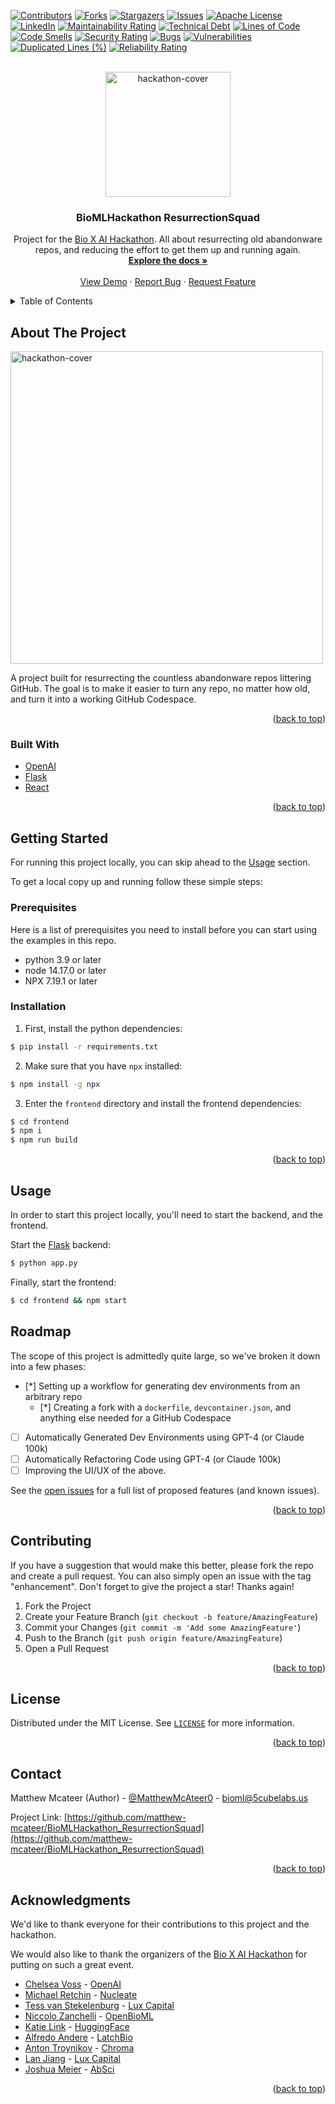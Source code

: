 <div id="top"></div>

<!-- PROJECT SHIELDS
*** I'm using markdown "reference style" links for readability.
*** Reference links are enclosed in brackets [ ] instead of parentheses ( ).
*** See the bottom of this document for the declaration of the reference variables
*** for contributors-url, forks-url, etc. This is an optional, concise syntax you may use.
*** https://www.markdownguide.org/basic-syntax/#reference-style-links
-->

[![Contributors][contributors-shield]][contributors-url]
[![Forks][forks-shield]][forks-url]
[![Stargazers][stars-shield]][stars-url]
[![Issues][issues-shield]][issues-url]
[![Apache License][license-shield]][license-url]
[![LinkedIn][linkedin-shield]][linkedin-url]
[![Maintainability Rating][maintainability-shield]][maintainability-url]
[![Technical Debt][technical-debt-shield]][technical-debt-url]
[![Lines of Code][lines-of-code-shield]][lines-of-code-url]
[![Code Smells][code-smells-shield]][code-smells-url]
[![Security Rating][security-rating-shield]][security-rating-url]
[![Bugs][bugs-shield]][bugs-url]
[![Vulnerabilities][vulnerabilities-shield]][vulnerabilities-url]
[![Duplicated Lines (%)][duplicated-lines-shield]][duplicated-lines-url]
[![Reliability Rating][reliability-rating-shield]][reliability-rating-url]

<!-- PROJECT LOGO -->

<br />
<div align="center">
  <a href="https://github.com/matthew-mcateer/BioMLHackathon_ResurrectionSquad">
    <img src="https://pbs.twimg.com/media/FwRmQurakAAZBhD?format=jpg&name=4096x4096" alt="hackathon-cover" height="200"  id="hackathon-cover">
  </a>

<h3 align="center">BioMLHackathon ResurrectionSquad</h3>

  <p align="center">
    Project for the <a href="https://hackathon.bio/">Bio X AI Hackathon</a>. All about resurrecting old abandonware repos, and reducing the effort to get them up and running again.
    <br />
    <a href="https://github.com/matthew-mcateer/BioMLHackathon_ResurrectionSquad"><strong>Explore the docs »</strong></a>
    <br />
    <br />
    <a href="#usage">View Demo</a>
    ·
    <a href="https://github.com/matthew-mcateer/BioMLHackathon_ResurrectionSquad/issues">Report Bug</a>
    ·
    <a href="https://github.com/matthew-mcateer/BioMLHackathon_ResurrectionSquad/issues">Request Feature</a>
  </p>
</div>

<!-- TABLE OF CONTENTS -->

<details>
  <summary>Table of Contents</summary>
  <ol>
    <li>
      <a href="#about-the-project">About The Project</a>
      <ul>
        <li><a href="#built-with">Built With</a></li>
      </ul>
    </li>
    <li>
      <a href="#getting-started">Getting Started</a>
      <ul>
        <li><a href="#prerequisites">Prerequisites</a></li>
        <li><a href="#installation">Installation</a></li>
      </ul>
    </li>
    <li><a href="#usage">Usage</a></li>
    <li><a href="#roadmap">Roadmap</a></li>
    <li><a href="#contributing">Contributing</a></li>
    <li><a href="#license">License</a></li>
    <li><a href="#contact">Contact</a></li>
    <li><a href="#acknowledgments">Acknowledgments</a></li>
  </ol>
</details>



<!-- ABOUT THE PROJECT -->

## About The Project

<img src="https://pbs.twimg.com/media/FwRmQurakAAZBhD?format=jpg&name=4096x4096" alt="hackathon-cover" height="500"  id="hackathon-cover-big">


A project built for resurrecting the countless abandonware repos littering GitHub.
The goal is to make it easier to turn any repo, no matter how old, and turn it into a working GitHub Codespace.

<p align="right">(<a href="#top">back to top</a>)</p>

### Built With

* [OpenAI](https://pytorch.org/)
* [Flask](https://flask.palletsprojects.com/en/2.0.x/)
* [React](https://reactjs.org/)

<p align="right">(<a href="#top">back to top</a>)</p>


<!-- GETTING STARTED -->
## Getting Started

For running this project locally, you can skip ahead to the [Usage](#usage) section.

To get a local copy up and running follow these simple steps:

### Prerequisites

Here is a list of prerequisites you need to install before you can start using the examples in this repo.

* python 3.9 or later
* node 14.17.0 or later
* NPX 7.19.1 or later

### Installation

1. First, install the python dependencies:

```bash
$ pip install -r requirements.txt
```

2. Make sure that you have `npx` installed:
    
```bash
$ npm install -g npx
```

3. Enter the `frontend` directory and install the frontend dependencies:

```bash
$ cd frontend
$ npm i 
$ npm run build
```


<p align="right">(<a href="#top">back to top</a>)</p>


<!-- USAGE EXAMPLES -->
## Usage

In order to start this project locally, you'll need to start the backend, and the frontend.

Start the [Flask](https://flask.palletsprojects.com/en/2.3.x/) backend:

```bash
$ python app.py
```

Finally, start the frontend:
    
```bash
$ cd frontend && npm start
```

<!-- ROADMAP -->
## Roadmap

The scope of this project is admittedly quite large, so we've broken it down into a few phases:

- [*] Setting up a workflow for generating dev environments from an arbitrary repo
    - [*] Creating a fork with a `dockerfile`, `devcontainer.json`, and anything else needed for a GitHub Codespace
- [ ] Automatically Generated Dev Environments using GPT-4 (or Claude 100k)
- [ ] Automatically Refactoring Code using GPT-4 (or Claude 100k)
- [ ] Improving the UI/UX of the above.

See the [open issues](https://github.com/matthew-mcateer/BioMLHackathon_ResurrectionSquad/issues) for a full list of proposed features (and known issues).

<p align="right">(<a href="#top">back to top</a>)</p>

<!-- CONTRIBUTING -->
## Contributing

If you have a suggestion that would make this better, please fork the repo and create a pull request.
You can also simply open an issue with the tag "enhancement".
Don't forget to give the project a star! Thanks again!

1. Fork the Project
2. Create your Feature Branch (`git checkout -b feature/AmazingFeature`)
3. Commit your Changes (`git commit -m 'Add some AmazingFeature'`)
4. Push to the Branch (`git push origin feature/AmazingFeature`)
5. Open a Pull Request

<p align="right">(<a href="#top">back to top</a>)</p>

<!-- LICENSE -->
## License

Distributed under the MIT License. See [`LICENSE`](LICENSE) for more information.

<p align="right">(<a href="#top">back to top</a>)</p>



<!-- CONTACT -->
## Contact

Matthew Mcateer (Author) - [@MatthewMcAteer0](https://twitter.com/MatthewMcAteer0) - bioml@5cubelabs.us

Project Link: [https://github.com/matthew-mcateer/BioMLHackathon_ResurrectionSquad](https://github.com/matthew-mcateer/BioMLHackathon_ResurrectionSquad)

<p align="right">(<a href="#top">back to top</a>)</p>


<!-- ACKNOWLEDGMENTS -->
## Acknowledgments

We'd like to thank everyone for their contributions to this project and the hackathon.

We would also like to thank the organizers of the [Bio X AI Hackathon](https://hackathon.bio/) for putting on such a great event.

* [Chelsea Voss](https://twitter.com/csvoss) - [OpenAI](https://openai.com/)
* [Michael Retchin](https://twitter.com/MichaelRetchin) - [Nucleate](https://nucleate.xyz/)
* [Tess van Stekelenburg](https://twitter.com/velvetatom) - [Lux Capital](https://www.luxcapital.com/)
* [Niccolo Zanchelli](https://twitter.com/nc_znc) - [OpenBioML](https://www.openbioml.org/)
* [Katie Link](https://twitter.com/katieelink) - [HuggingFace](https://huggingface.co/)
* [Alfredo Andere](https://twitter.com/AlfredoAndere) - [LatchBio](https://latch.bio/)
* [Anton Troynikov](https://twitter.com/atroyn) - [Chroma](https://docs.trychroma.com/)
* [Lan Jiang](https://www.luxcapital.com/people/lan-jiang) - [Lux Capital](https://www.luxcapital.com/)
* [Joshua Meier](https://twitter.com/joshim5) - [AbSci](https://www.absci.com/)

<p align="right">(<a href="#top">back to top</a>)</p>


<!-- MARKDOWN LINKS & IMAGES -->
<!-- https://www.markdownguide.org/basic-syntax/#reference-style-links -->

[contributors-shield]: https://img.shields.io/github/contributors/matthew-mcateer/BioMLHackathon_ResurrectionSquad.svg?style=for-the-badge
[contributors-url]: https://github.com/matthew-mcateer/BioMLHackathon_ResurrectionSquad/graphs/contributors
[forks-shield]: https://img.shields.io/github/forks/matthew-mcateer/BioMLHackathon_ResurrectionSquad.svg?style=for-the-badge
[forks-url]: https://github.com/matthew-mcateer/BioMLHackathon_ResurrectionSquad/network/members
[stars-shield]: https://img.shields.io/github/stars/matthew-mcateer/BioMLHackathon_ResurrectionSquad.svg?style=for-the-badge
[stars-url]: https://github.com/matthew-mcateer/BioMLHackathon_ResurrectionSquad/stargazers
[issues-shield]: https://img.shields.io/github/issues/matthew-mcateer/BioMLHackathon_ResurrectionSquad.svg?style=for-the-badge
[issues-url]: https://github.com/matthew-mcateer/BioMLHackathon_ResurrectionSquad/issues
[license-shield]: https://img.shields.io/github/license/matthew-mcateer/BioMLHackathon_ResurrectionSquad.svg?style=for-the-badge
[license-url]: https://github.com/matthew-mcateer/BioMLHackathon_ResurrectionSquad/blob/master/LICENSE
[linkedin-shield]: https://img.shields.io/badge/-LinkedIn-black.svg?style=for-the-badge&logo=linkedin&colorB=555
[linkedin-url]: https://linkedin.com/in/matthewmcateer0
[product-screenshot]: images/book_cover.jpg
[maintainability-shield]: https://sonarcloud.io/api/project_badges/measure?project=matthew-mcateer/BioMLHackathon_ResurrectionSquad&metric=sqale_rating
[maintainability-url]: https://sonarcloud.io/summary/new_code?id=matthew-mcateer/BioMLHackathon_ResurrectionSquad
[technical-debt-shield]: https://sonarcloud.io/api/project_badges/measure?project=matthew-mcateer/BioMLHackathon_ResurrectionSquad&metric=sqale_index
[technical-debt-url]: https://sonarcloud.io/summary/new_code?id=matthew-mcateer/BioMLHackathon_ResurrectionSquad
[lines-of-code-shield]: https://sonarcloud.io/api/project_badges/measure?project=matthew-mcateer/BioMLHackathon_ResurrectionSquad&metric=ncloc
[lines-of-code-url]: https://sonarcloud.io/summary/new_code?id=matthew-mcateer/BioMLHackathon_ResurrectionSquad
[code-smells-shield]: https://sonarcloud.io/api/project_badges/measure?project=matthew-mcateer/BioMLHackathon_ResurrectionSquad&metric=code_smells
[code-smells-url]: https://sonarcloud.io/summary/new_code?id=matthew-mcateer/BioMLHackathon_ResurrectionSquad
[security-rating-shield]: https://sonarcloud.io/api/project_badges/measure?project=matthew-mcateer/BioMLHackathon_ResurrectionSquad&metric=security_rating
[security-rating-url]: https://sonarcloud.io/summary/new_code?id=matthew-mcateer/BioMLHackathon_ResurrectionSquad
[bugs-shield]: https://sonarcloud.io/api/project_badges/measure?project=matthew-mcateer/BioMLHackathon_ResurrectionSquad&metric=bugs
[bugs-url]: https://sonarcloud.io/summary/new_code?id=matthew-mcateer/BioMLHackathon_ResurrectionSquad
[vulnerabilities-shield]: https://sonarcloud.io/api/project_badges/measure?project=matthew-mcateer/BioMLHackathon_ResurrectionSquad&metric=vulnerabilities
[vulnerabilities-url]: https://sonarcloud.io/summary/new_code?id=matthew-mcateer/BioMLHackathon_ResurrectionSquad
[duplicated-lines-shield]: https://sonarcloud.io/api/project_badges/measure?project=matthew-mcateer/BioMLHackathon_ResurrectionSquad&metric=duplicated_lines_density
[duplicated-lines-url]: https://sonarcloud.io/summary/new_code?id=matthew-mcateer/BioMLHackathon_ResurrectionSquad
[reliability-rating-shield]: https://sonarcloud.io/api/project_badges/measure?project=matthew-mcateer/BioMLHackathon_ResurrectionSquad&metric=reliability_rating
[reliability-rating-url]: https://sonarcloud.io/summary/new_code?id=matthew-mcateer/BioMLHackathon_ResurrectionSquad
